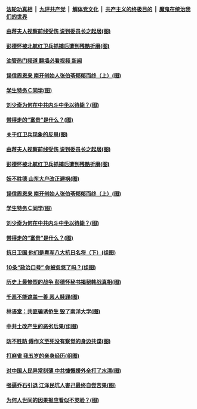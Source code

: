 ####  [法轮功真相](../../../../basic/blob/master/README.md?t=08301931) &nbsp;|&nbsp; [九评共产党](../../../../9ping.md/blob/master/README.md?t=08301931) &nbsp;|&nbsp; [解体党文化](../../../../jtdwh.md/blob/master/README.md?t=08301931)  &nbsp;|&nbsp; [共产主义的终极目的](../../../../gczydzjmd.md/blob/master/README.md?t=08301931) &nbsp;|&nbsp; [魔鬼在统治我们的世界](../../../../mgztzwmdsj.md/blob/master/README.md?t=08301931) 

#### [由蒋夫人视察前线受伤 说到委员长之起居(图)](../pages/p6/1015462.md?t=08301931) 

#### [彭德怀被北航红卫兵抓捕后遭到残酷折磨(图)](../pages/p6/1014671.md?t=08301931) 

#### [油管热门频道 翻墙必看视频 新闻](http://45.76.130.85:81/youtube.html?08301931)

#### [误信周恩来 南开创始人张伯苓郁郁而终（上）(图)](../pages/p6/1015388.md?t=08301931) 

#### [学生特务Ｃ同学(图)](../pages/p6/1015422.md?t=08301931) 

#### [刘少奇为何在中共内斗中坐以待毙？(图)](../pages/p6/1014669.md?t=08301931) 

#### [带得走的“富贵”是什么？(图)](../pages/p6/1015390.md?t=08301931) 

#### [关于红卫兵现象的反思(图)](../pages/p6/1015453.md?t=08301931) 

#### [由蒋夫人视察前线受伤 说到委员长之起居(图)](../pages/p6/1015462.md?t=08301931) 

#### [彭德怀被北航红卫兵抓捕后遭到残酷折磨(图)](../pages/p6/1014671.md?t=08301931) 

#### [妖不胜德 山东大户改正避祸(图)](../pages/p6/1015468.md?t=08301931) 

#### [误信周恩来 南开创始人张伯苓郁郁而终（上）(图)](../pages/p6/1015388.md?t=08301931) 

#### [学生特务Ｃ同学(图)](../pages/p6/1015422.md?t=08301931) 

#### [刘少奇为何在中共内斗中坐以待毙？(图)](../pages/p6/1014669.md?t=08301931) 

#### [带得走的“富贵”是什么？(图)](../pages/p6/1015390.md?t=08301931) 

#### [抗日卫国 他们是粤军八大抗日名将（下）(组图)](../pages/p6/1015325.md?t=08301931) 

#### [10条“政治口号” 你被忽悠了吗？(组图)](../pages/p6/1013772.md?t=08301931) 

#### [历史上最惨烈的战争 彭德怀秘书揭秘韩战真相(图)](../pages/p6/1014668.md?t=08301931) 

#### [千恶不能遮盖一善 恶人赎罪(图)](../pages/p6/1015327.md?t=08301931) 

#### [林语堂：共匪骗诱侨生 毁了南洋大学(图)](../pages/p6/1015247.md?t=08301931) 

#### [中共土改产生的恶劣后果(组图)](../pages/p6/1015299.md?t=08301931) 

#### [防不胜防 傅作义至死没有察觉的身边共谍(图)](../pages/p6/1014661.md?t=08301931) 

#### [打麻雀 我五岁的亲身经历(组图)](../pages/p6/1015250.md?t=08301931) 

#### [对中国人民异常刻薄 中共慷慨援外全打了水漂(图)](../pages/p6/1015172.md?t=08301931) 


#### [强逼乔石引退 江泽民坑人害己最终自尝苦果(图)](../pages/p6/1014659.md?t=08301931) 

#### [为何人世间的因果报应看似不灵验？(图)](../pages/p6/1015175.md?t=08301931) 

<img src='http://gfw-breaker.win/goodnews/indexes/p6.md' width='0px' height='0px'/>
